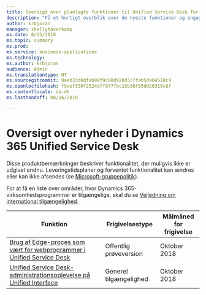 ```yaml
---
title: Oversigt over planlagte funktioner til Unified Service Desk for Microsoft Dynamics 365
description: "Få et hurtigt overblik over de nyeste funktioner og engagementer i Unified Service Desk for Microsoft Dynamics 365"
author: krbjoran
manager: shellyhaverkamp
ms.date: 8/15/2018
ms.topic: summary
ms.prod: 
ms.service: business-applications
ms.technology: 
ms.author: krbjoran
audience: Admin
ms.translationtype: HT
ms.sourcegitcommit: 8aeb33d0dfab90f9c80d928d3c7fab5da84518c9
ms.openlocfilehash: f9aef330f2524dff877fbc15b30f55dd20319c8f
ms.contentlocale: da-dk
ms.lasthandoff: 08/16/2018

---
```

#  <a name="summary-of-whats-new-in-dynamics-365-unified-service-desk"></a>Oversigt over nyheder i Dynamics 365 Unified Service Desk 

Disse produktbemærkninger beskriver funktionalitet, der muligvis ikke er udgivet endnu. Leveringstidsplaner og forventet funktionalitet kan ændres eller kan ikke afsendes (se [Microsoft-gruppepolitik](https://go.microsoft.com/fwlink/p/?linkid=2007332)).

For at få en liste over områder, hvor Dynamics 365-virksomhedsprogrammer er tilgængelige, skal du se [Vejledning om international tilgængelighed](https://aka.ms/dynamics_365_international_availability_deck). 


| Funktion                                                                                                                                                                                       | Frigivelsestype   | Målmåned for frigivelse |
|-----------------------------------------------------------------------------------------------------------------------------------------------------------------------------------------------|----------------|----------------------|
| [Brug af Edge-proces som vært for webprogrammer i Unified Service Desk](using-edge-process-hosting-web-applications-in-unified-service-desk.md) | Offentlig prøveversion | Oktober 2018          |
| [Unified Service Desk-administrationsoplevelse på Unified Interface](unified-service-desk-admin-experience-on-unified-client.md)                                                                     | Generel tilgængelighed             | Oktober 2018          |


